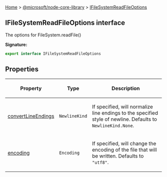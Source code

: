 [Home](./index) &gt; [@microsoft/node-core-library](./node-core-library.md) &gt; [IFileSystemReadFileOptions](./node-core-library.ifilesystemreadfileoptions.md)

## IFileSystemReadFileOptions interface

The options for FileSystem.readFile()

<b>Signature:</b>

```typescript
export interface IFileSystemReadFileOptions 
```

## Properties

|  <p>Property</p> | <p>Type</p> | <p>Description</p> |
|  --- | --- | --- |
|  <p>[convertLineEndings](./node-core-library.ifilesystemreadfileoptions.convertlineendings.md)</p> | <p>`NewlineKind`</p> | <p>If specified, will normalize line endings to the specified style of newline. Defaults to `NewlineKind.None`<!-- -->.</p> |
|  <p>[encoding](./node-core-library.ifilesystemreadfileoptions.encoding.md)</p> | <p>`Encoding`</p> | <p>If specified, will change the encoding of the file that will be written. Defaults to `"utf8"`<!-- -->.</p> |

